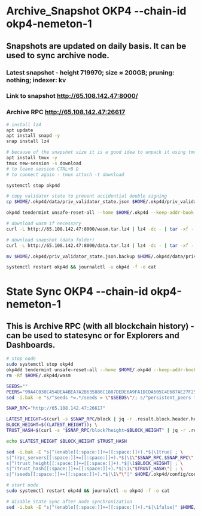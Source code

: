 # Archive_Snapshot OKP4 --chain-id okp4-nemeton-1
## Snapshots are updated on daily basis. It can be used to sync archive node.
### Latest snapshot - height 719970; size ≈ 200GB; pruning: nothing; indexer: kv
### Link to snapshot http://65.108.142.47:8000/
### Archive RPC http://65.108.142.47:26617

```bash
# install lz4
apt update
apt install snapd -y
snap install lz4

# because of the snapshot size it is a good idea to unpack it using tmux or screen
apt install tmux -y
tmux new-session -s download
# to leave session CTRL+B D
# to connect again - tmux attach -t download

systemctl stop okp4d

# copy validator state to prevent accidential double signing
cp $HOME/.okp4d/data/priv_validator_state.json $HOME/.okp4d/priv_validator_state.json.backup

okp4d tendermint unsafe-reset-all --home $HOME/.okp4d --keep-addr-book

# download wasm if necessary
curl -L http://65.108.142.47:8000/wasm.tar.lz4 | lz4 -dc - | tar -xf - -C $HOME/.okp4d --strip-components 2

# download snapshot (data folder)
curl -L http://65.108.142.47:8000/data.tar.lz4 | lz4 -dc - | tar -xf - -C $HOME/.okp4d --strip-components 2

mv $HOME/.okp4d/priv_validator_state.json.backup $HOME/.okp4d/data/priv_validator_state.json

systemctl restart okp4d && journalctl -u okp4d -f -o cat
```

# State Sync OKP4 --chain-id okp4-nemeton-1
## This is Archive RPC (with all blockchain history) - can be used to statesync or for Explorers and Dashboards.

```bash
# stop node
sudo systemctl stop okp4d
okp4dd tendermint unsafe-reset-all --home $HOME/.okp4d --keep-addr-book
rm -Rf $HOME/.okp4d/wasm

SEEDS=""
PEERS="99A4C030C454DEA4BEA7A2B635886C1887DEDE6A9FA1DCDA605C4E687AE27F25@65.108.142.47:26616"
sed -i.bak -e "s/^seeds *=.*/seeds = \"$SEEDS\"/; s/^persistent_peers *=.*/persistent_peers = \"$PEERS\"/" $HOME/.okp4d/config/config.toml

SNAP_RPC="http://65.108.142.47:26617"

LATEST_HEIGHT=$(curl -s $SNAP_RPC/block | jq -r .result.block.header.height); \
BLOCK_HEIGHT=$((LATEST_HEIGHT)); \
TRUST_HASH=$(curl -s "$SNAP_RPC/block?height=$BLOCK_HEIGHT" | jq -r .result.block_id.hash)

echo $LATEST_HEIGHT $BLOCK_HEIGHT $TRUST_HASH

sed -i.bak -E "s|^(enable[[:space:]]+=[[:space:]]+).*$|\1true| ; \
s|^(rpc_servers[[:space:]]+=[[:space:]]+).*$|\1\"$SNAP_RPC,$SNAP_RPC\"| ; \
s|^(trust_height[[:space:]]+=[[:space:]]+).*$|\1$BLOCK_HEIGHT| ; \
s|^(trust_hash[[:space:]]+=[[:space:]]+).*$|\1\"$TRUST_HASH\"| ; \
s|^(seeds[[:space:]]+=[[:space:]]+).*$|\1\"\"|" $HOME/.okp4d/config/config.toml

# start node
sudo systemctl restart okp4d && journalctl -u okp4d -f -o cat

# disable State Sync after node synchronization
sed -i.bak -E "s|^(enable[[:space:]]+=[[:space:]]+).*$|\1false|" $HOME/.okp4d/config/config.toml
```
